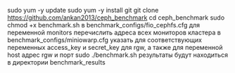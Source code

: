 sudo yum -y update
sudo yum -y install git
git clone https://github.com/ankan2013/ceph_benchmark
cd ceph_benchmark
sudo chmod +x benchmark.sh
в benchmark_configs/fio_cephfs.cfg для переменной monitors перечислить адреса всех мониторов кластера
в benchmark_configs/miniowarp.cfg указать для соответствующих переменных access_key и secret_key для rgw, а также для переменной host адрес rgw и порт
sudo ./benchmark.sh
результаты будут находиться в директории benchmark_results
